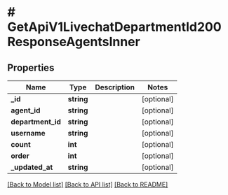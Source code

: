 # # GetApiV1LivechatDepartmentId200ResponseAgentsInner

## Properties

Name | Type | Description | Notes
------------ | ------------- | ------------- | -------------
**_id** | **string** |  | [optional]
**agent_id** | **string** |  | [optional]
**department_id** | **string** |  | [optional]
**username** | **string** |  | [optional]
**count** | **int** |  | [optional]
**order** | **int** |  | [optional]
**_updated_at** | **string** |  | [optional]

[[Back to Model list]](../../README.md#models) [[Back to API list]](../../README.md#endpoints) [[Back to README]](../../README.md)
